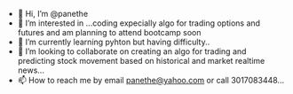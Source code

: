 - 👋 Hi, I’m @panethe
- 👀 I’m interested in ...coding expecially algo for trading options and futures and am planning to attend  bootcamp soon
- 🌱 I’m currently learning pyhton but having difficulty..
- 💞️ I’m looking to collaborate on creating an algo for trading and predicting stock movement based on historical and market realtime news...
- 📫 How to reach me by email panethe@yahoo.com or call 3017083448...

<!---
panethe/panethe is a ✨ special ✨ repository because its `README.md` (this file) appears on your GitHub profile.
You can click the Preview link to take a look at your changes.
--->
